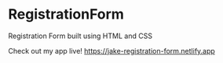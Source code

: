# RegistrationForm
Registration Form built using HTML and CSS

Check out my app live! 
https://jake-registration-form.netlify.app


